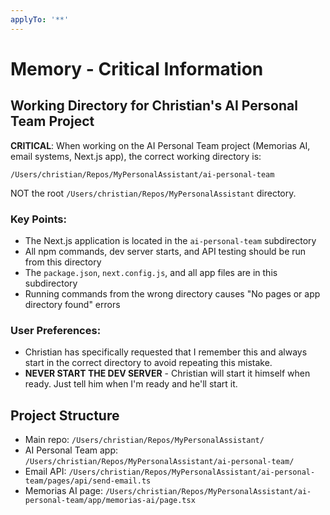 ```yaml
---
applyTo: '**'
---
```


# Memory - Critical Information

## Working Directory for Christian's AI Personal Team Project

**CRITICAL**: When working on the AI Personal Team project (Memorias AI, email systems, Next.js app), the correct working directory is:
```
/Users/christian/Repos/MyPersonalAssistant/ai-personal-team
```

NOT the root `/Users/christian/Repos/MyPersonalAssistant` directory.

### Key Points:
- The Next.js application is located in the `ai-personal-team` subdirectory
- All npm commands, dev server starts, and API testing should be run from this directory
- The `package.json`, `next.config.js`, and all app files are in this subdirectory
- Running commands from the wrong directory causes "No pages or app directory found" errors

### User Preferences:
- Christian has specifically requested that I remember this and always start in the correct directory to avoid repeating this mistake.
- **NEVER START THE DEV SERVER** - Christian will start it himself when ready. Just tell him when I'm ready and he'll start it.

## Project Structure
- Main repo: `/Users/christian/Repos/MyPersonalAssistant/`
- AI Personal Team app: `/Users/christian/Repos/MyPersonalAssistant/ai-personal-team/`
- Email API: `/Users/christian/Repos/MyPersonalAssistant/ai-personal-team/pages/api/send-email.ts`
- Memorias AI page: `/Users/christian/Repos/MyPersonalAssistant/ai-personal-team/app/memorias-ai/page.tsx`
